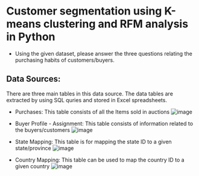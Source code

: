 # Customer segmentation using K-means clustering and RFM analysis in Python

- Using the given dataset, please answer the three questions relating the purchasing habits of customers/buyers.

## Data Sources:
There are three main tables in this data source. The data tables are extracted by using SQL quries and stored in Excel spreadsheets.
- Purchases: This table consists of all the Items sold in auctions
  ![image](https://user-images.githubusercontent.com/27827295/154782102-4de7c5fd-8d17-4ce6-8558-a5f0cb8e1f6f.png)
  
- Buyer Profile - Assignment: This table consists of information related to the buyers/customers
  ![image](https://user-images.githubusercontent.com/27827295/154782146-ea3e0594-52fe-4224-93f7-f91862d149c3.png)

- State Mapping: This table is for mapping the state ID to a given state/province
  ![image](https://user-images.githubusercontent.com/27827295/154782167-9b31f358-761b-45ee-a716-ae4adeae5e8c.png)

- Country Mapping: This table can be used to map the country ID to a given country
  ![image](https://user-images.githubusercontent.com/27827295/154782188-5b8bfc76-3552-4bab-972a-24dedad9e729.png)

